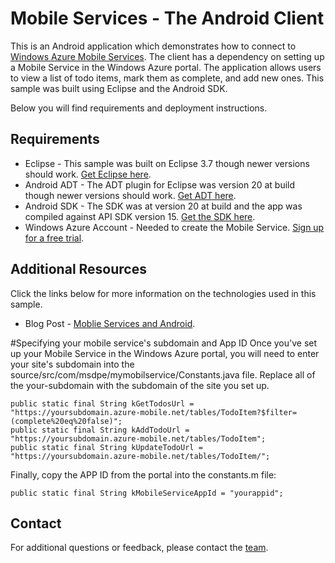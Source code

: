 # Mobile Services - The Android Client
This is an Android application which demonstrates how to connect to [Windows Azure Mobile Services](https://www.windowsazure.com/en-us/develop/mobile/).  The client has a dependency on setting up a Mobile Service in the Windows Azure portal.  The application allows users to view a list of todo items, mark them as complete, and add new ones.  This sample was built using Eclipse and the Android SDK.

Below you will find requirements and deployment instructions.

## Requirements
* Eclipse - This sample was built on Eclipse 3.7 though newer versions should work.  [Get Eclipse here](http://www.eclipse.org/downloads/).
* Android ADT - The ADT plugin for Eclipse was version 20 at build though newer versions should work.  [Get ADT here](http://developer.android.com/sdk/installing/installing-adt.html).
* Android SDK - The SDK was at version 20 at build and the app was compiled against API SDK version 15.  [Get the SDK here](http://developer.android.com/sdk/index.html).
* Windows Azure Account - Needed to create the Mobile Service.  [Sign up for a free trial](https://www.windowsazure.com/en-us/pricing/free-trial/).

## Additional Resources
Click the links below for more information on the technologies used in this sample.
* Blog Post - [Moblie Services and Android](http://chrisrisner.com/Windows-Azure-Mobile-Services-and-Android).

#Specifying your mobile service's subdomain and App ID
Once you've set up your Mobile Service in the Windows Azure portal, you will need to enter your site's subdomain into the source/src/com/msdpe/mymobilservice/Constants.java file.  Replace all of the your-subdomain with the subdomain of the site you set up.

	public static final String kGetTodosUrl = "https://yoursubdomain.azure-mobile.net/tables/TodoItem?$filter=(complete%20eq%20false)";
	public static final String kAddTodoUrl =  "https://yoursubdomain.azure-mobile.net/tables/TodoItem";
	public static final String kUpdateTodoUrl = "https://yoursubdomain.azure-mobile.net/tables/TodoItem/";

Finally, copy the APP ID from the portal into the constants.m file:

	public static final String kMobileServiceAppId = "yourappid";

## Contact

For additional questions or feedback, please contact the [team](mailto:chrisner@microsoft.com).
